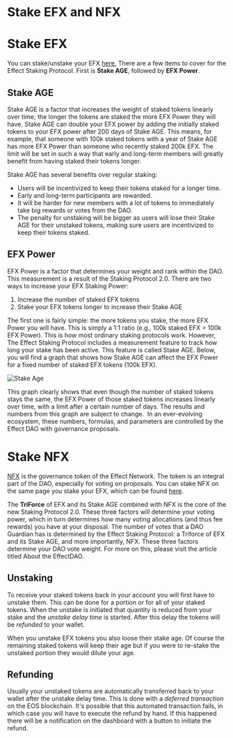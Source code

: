 # Stake EFX and NFX

# Stake EFX

You can stake/unstake your EFX [here.](https://dao.effect.network/stake) There are a few items to cover for the Effect Staking Protocol. First is **Stake AGE**, followed by **EFX Power**.

## Stake AGE

Stake AGE is a factor that increases the weight of staked tokens linearly over time; the longer the tokens are staked the more EFX Power they will have. Stake AGE can double your EFX power by adding the initially staked tokens to your EFX power after 200 days of Stake AGE. This means, for example, that someone with 100k staked tokens with a year of Stake AGE has more EFX Power than someone who recently staked 200k EFX. The limit will be set in such a way that early and long-term members will greatly benefit from having staked their tokens longer.

Stake AGE has several benefits over regular staking:

- Users will be incentivized to keep their tokens staked for a longer time.
- Early and long-term participants are rewarded.
- It will be harder for new members with a lot of tokens to immediately take big rewards or votes from the DAO.
- The penalty for unstaking will be bigger as users will lose their Stake AGE for their unstaked tokens, making sure users are incentivized to keep their tokens staked.

## EFX Power

EFX Power is a factor that determines your weight and rank within the DAO. This measurement is a result of the Staking Protocol 2.0. There are two ways to increase your EFX Staking Power:

1. Increase the number of staked EFX tokens
2. Stake your EFX tokens longer to increase their Stake AGE

The first one is fairly simple: the more tokens you stake, the more EFX Power you will have. This is simply a 1:1 ratio (e.g., 100k staked EFX = 100k EFX Power). This is how most ordinary staking protocols work. However, The Effect Staking Protocol includes a measurement feature to track how long your stake has been active. This feature is called Stake AGE. Below, you will find a graph that shows how Stake AGE can affect the EFX Power for a fixed number of staked EFX tokens (100k EFX).

![Stake Age](/assets/imates/stake_age.png)

This graph clearly shows that even though the number of staked tokens stays the same, the EFX Power of those staked tokens increases linearly over time, with a limit after a certain number of days. The results and numbers from this graph are subject to change.  In an ever-evolving ecosystem, these numbers, formulas, and parameters are controlled by the Effect DAO with governance proposals.

# Stake NFX

[NFX](https://bloks.io/tokens/NFX-eos-effecttokens) is the governance token of the Effect Network. The token is an integral part of the DAO, especially for voting on proposals. You can stake NFX on the same page you stake your EFX, which can be found [here](https://dao.effect.network/stake).

The **TriForce** of EFX and its Stake AGE combined with NFX is the core of the new Staking Protocol 2.0. These three factors will determine your voting power, which in turn determines how many voting allocations (and thus fee rewards) you have at your disposal. The number of votes that a DAO Guardian has is determined by the Effect Staking Protocol: a Triforce of EFX and its Stake AGE, and more importantly, NFX. These three factors determine your DAO vote weight. For more on this, please visit the article titled About the EffectDAO.

## Unstaking

To receive your staked tokens back in your account you will first have to
unstake them. This can be done for a portion or for all of your staked
tokens. When the unstake is initiated that quantity is reduced from your stake
and the *unstake delay time* is started. After this delay the tokens will be
*refunded* to your wallet.

When you unstake EFX tokens you also loose their stake age. Of course the
remaining staked tokens will keep their age but if you were to re-stake the
unstaked portion they would dilute your age.

## Refunding

Usually your unstaked tokens are automatically transferred back to your wallet
after the unstake delay time. This is done with a *deferred transaction* on the
EOS blockchain. It's possible that this automated transaction fails, in which
case you will have to execute the refund by hand. If this happened there will be
a notification on the dashboard with a button to initiate the refund.